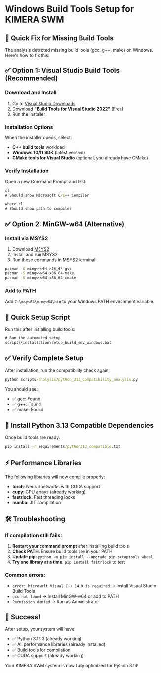 # Windows Build Tools Setup for KIMERA SWM

## 🎯 Quick Fix for Missing Build Tools

The analysis detected missing build tools (gcc, g++, make) on Windows. Here's how to fix this:

## ✅ Option 1: Visual Studio Build Tools (Recommended)

### Download and Install
1. Go to [Visual Studio Downloads](https://visualstudio.microsoft.com/downloads/)
2. Download **"Build Tools for Visual Studio 2022"** (Free)
3. Run the installer

### Installation Options
When the installer opens, select:
- **C++ build tools** workload
- **Windows 10/11 SDK** (latest version)
- **CMake tools for Visual Studio** (optional, you already have CMake)

### Verify Installation
Open a new Command Prompt and test:
```cmd
cl
# Should show Microsoft C/C++ Compiler

where cl
# Should show path to compiler
```

## ✅ Option 2: MinGW-w64 (Alternative)

### Install via MSYS2
1. Download [MSYS2](https://www.msys2.org/)
2. Install and run MSYS2
3. Run these commands in MSYS2 terminal:
```bash
pacman -S mingw-w64-x86_64-gcc
pacman -S mingw-w64-x86_64-make
pacman -S mingw-w64-x86_64-cmake
```

### Add to PATH
Add `C:\msys64\mingw64\bin` to your Windows PATH environment variable.

## 🚀 Quick Setup Script

Run this after installing build tools:

```cmd
# Run the automated setup
scripts\installation\setup_build_env_windows.bat
```

## ✅ Verify Complete Setup

After installation, run the compatibility check again:
```cmd
python scripts/analysis/python_313_compatibility_analysis.py
```

You should see:
- ✅ gcc: Found
- ✅ g++: Found  
- ✅ make: Found

## 🔧 Install Python 3.13 Compatible Dependencies

Once build tools are ready:
```cmd
pip install -r requirements/python313_compatible.txt
```

## ⚡ Performance Libraries

The following libraries will now compile properly:
- **torch**: Neural networks with CUDA support
- **cupy**: GPU arrays (already working)
- **fastrlock**: Fast threading locks  
- **numba**: JIT compilation

## 🛠️ Troubleshooting

### If compilation still fails:
1. **Restart your command prompt** after installing build tools
2. **Check PATH**: Ensure build tools are in your PATH
3. **Update pip**: `python -m pip install --upgrade pip setuptools wheel`
4. **Try one library at a time**: `pip install fastrlock` to test

### Common errors:
- `error: Microsoft Visual C++ 14.0 is required` → Install Visual Studio Build Tools
- `gcc not found` → Install MinGW-w64 or add to PATH
- `Permission denied` → Run as Administrator

## 🎉 Success!

After setup, your system will have:
- ✅ Python 3.13.3 (already working)
- ✅ All performance libraries (already installed) 
- ✅ Build tools for compilation
- ✅ CUDA support (already working)

Your KIMERA SWM system is now fully optimized for Python 3.13!
